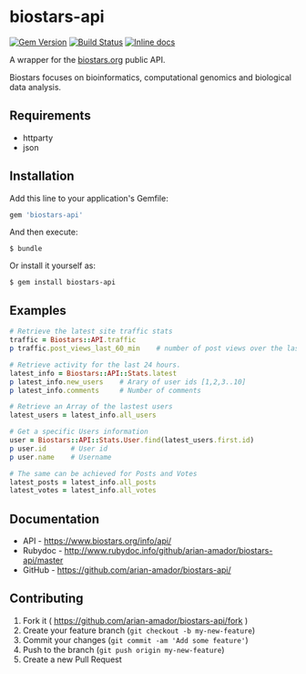 # biostars-api 

[![Gem Version](https://badge.fury.io/rb/biostars-api.svg)](http://badge.fury.io/rb/biostars-api)    [![Build Status](https://travis-ci.org/arian-amador/biostars-api.svg?style=flat)](https://travis-ci.org/arian-amador/biostars-api)    [![Inline docs ](https://inch-ci.org/github/arian-amador/biostars-api.svg?branch=master)](https://inch-ci.org/github/arian-amador/biostars-api)

A wrapper for the [biostars.org](https://www.biostars.org/) public API.

Biostars focuses on bioinformatics, computational genomics and biological data analysis. 

## Requirements
* httparty
* json

## Installation

Add this line to your application's Gemfile:

```ruby
gem 'biostars-api'
```

And then execute:

    $ bundle

Or install it yourself as:

    $ gem install biostars-api

## Examples

```ruby
# Retrieve the latest site traffic stats
traffic = Biostars::API.traffic
p traffic.post_views_last_60_min    # number of post views over the last hour

# Retrieve activity for the last 24 hours.
latest_info = Biostars::API::Stats.latest
p latest_info.new_users    # Arary of user ids [1,2,3..10]
p latest_info.comments     # Number of comments

# Retrieve an Array of the lastest users
latest_users = latest_info.all_users

# Get a specific Users information
user = Biostars::API::Stats.User.find(latest_users.first.id)
p user.id      # User id
p user.name    # Username

# The same can be achieved for Posts and Votes
latest_posts = latest_info.all_posts
latest_votes = latest_info.all_votes
```

## Documentation

* API - https://www.biostars.org/info/api/
* Rubydoc - http://www.rubydoc.info/github/arian-amador/biostars-api/master
* GitHub - https://github.com/arian-amador/biostars-api/

## Contributing

1. Fork it ( https://github.com/arian-amador/biostars-api/fork )
2. Create your feature branch (`git checkout -b my-new-feature`)
3. Commit your changes (`git commit -am 'Add some feature'`)
4. Push to the branch (`git push origin my-new-feature`)
5. Create a new Pull Request